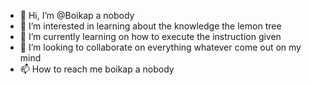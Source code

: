 - 👋 Hi, I’m @Boikap a nobody
- 👀 I’m interested in learning about the knowledge the lemon tree
- 🌱 I’m currently learning on how to execute the instruction given
- 💞️ I’m looking to collaborate on everything whatever come out on my mind
- 📫 How to reach me boikap a nobody

<!---
Boikap/Boikap is a ✨ special ✨ repository because its `README.md` (this file) appears on your GitHub profile.
You can click the Preview link to take a look at your changes.
--->
